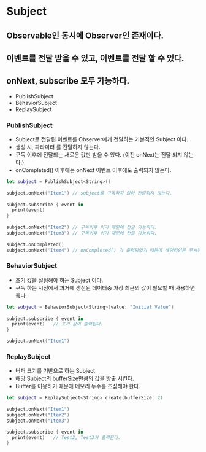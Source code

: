 # Subject

## Observable인 동시에 Observer인 존재이다.
## 이벤트를 전달 받을 수 있고, 이벤트를 전달 할 수 있다. 
## onNext, subscribe 모두 가능하다. 

- PublishSubject
- BehaviorSubject
- ReplaySubject

### PublishSubject

- Subject로 전달된 이벤트를 Observer에게 전달하는 기본적인 Subject 이다.
- 생성 시, 파라미터 를 전달하지 않는다. 
- 구독 이후에 전달되는 새로운 값만 받을 수 있다. (이전 onNext는 전달 되지 않는다.) 
- onCompleted() 이후에는 onNext 이벤트 이후에도 출력되지 않는다. 

```swift
let subject = PublishSubject<String>()
  
subject.onNext("Item1") // subject를 구독하지 않아 전달되지 않는다.  
  
subject.subscribe { event in
  print(event)  
}  
  
subject.onNext("Item2") // 구독이후 이기 때문에 전달 가능하다.
subject.onNext("Item3") // 구독이후 이기 때문에 전달 가능하다.
  
subject.onCompleted() 
subject.onNext("Item4") // onCompleted() 가 출력되었기 때문에 해당라인은 무시된다.  
```

### BehaviorSubject 

- 초기 값을 설정해야 하는 Subject 이다.
- 구독 하는 시점에서 과거에 갱신된 데이터중 가장 최근의 값이 필요할 때 사용하면 좋다.

```swift
let subject = BehaviorSubject<String>(value: "Initial Value")
  
subject.subscribe { event in
  print(event)   // 초기 값이 출력된다.   
}  

subject.onNext("Item1") 
```

### ReplaySubject 

- 버퍼 크기를 기반으로 하는 Subject 
- 해당 Subject의 bufferSize만큼의 값을 방출 시킨다.
- Buffer를 이용하기 때문에 메모리 누수를 조심해야 한다. 

```swift
let subject = ReplaySubject<String>.create(bufferSize: 2)
  
subject.onNext("Item1") 
subject.onNext("Item2") 
subject.onNext("Item3") 

subject.subscribe { event in
  print(event)   // Test2, Test3가 출력된다.  
}  
```
